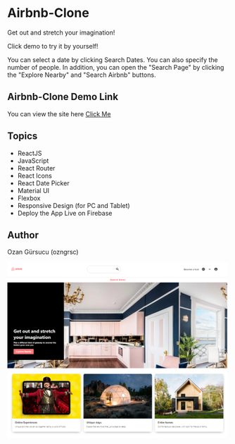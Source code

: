 # Airbnb-Clone

Get out and stretch your imagination!

Click demo to try it by yourself!

You can select a date by clicking Search Dates. You can also specify the number of people. In addition, you can open the "Search Page" by clicking the "Explore Nearby" and "Search Airbnb" buttons.

## Airbnb-Clone Demo Link

You can view the site here
[Click Me](https://airbnb-clone-ozngrsc.web.app/)

## Topics

- ReactJS
- JavaScript
- React Router
- React Icons
- React Date Picker
- Material UI
- Flexbox
- Responsive Design (for PC and Tablet)
- Deploy the App Live on Firebase



## Author

Ozan Gürsucu (ozngrsc)

<img src="src/images/screenshot.png"  width= 500px height= 400px>

